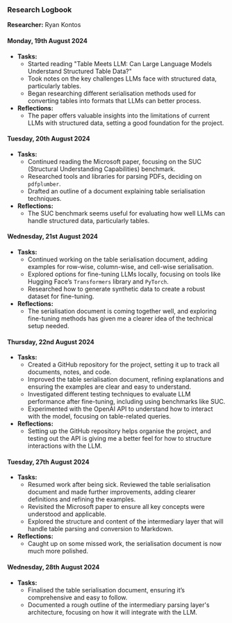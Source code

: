 
### **Research Logbook**

**Researcher:** Ryan Kontos  


#### **Monday, 19th August 2024**
- **Tasks:**
  - Started reading "Table Meets LLM: Can Large Language Models Understand Structured Table Data?"
  - Took notes on the key challenges LLMs face with structured data, particularly tables.
  - Began researching different serialisation methods used for converting tables into formats that LLMs can better process.
- **Reflections:**
  - The paper offers valuable insights into the limitations of current LLMs with structured data, setting a good foundation for the project.

#### **Tuesday, 20th August 2024**
- **Tasks:**
  - Continued reading the Microsoft paper, focusing on the SUC (Structural Understanding Capabilities) benchmark.
  - Researched tools and libraries for parsing PDFs, deciding on `pdfplumber`.
  - Drafted an outline of a document explaining table serialisation techniques.
- **Reflections:**
  - The SUC benchmark seems useful for evaluating how well LLMs can handle structured data, particularly tables.

#### **Wednesday, 21st August 2024**
- **Tasks:**
  - Continued working on the table serialisation document, adding examples for row-wise, column-wise, and cell-wise serialisation.
  - Explored options for fine-tuning LLMs locally, focusing on tools like Hugging Face’s `Transformers` library and `PyTorch`.
  - Researched how to generate synthetic data to create a robust dataset for fine-tuning.
- **Reflections:**
  - The serialisation document is coming together well, and exploring fine-tuning methods has given me a clearer idea of the technical setup needed.

#### **Thursday, 22nd August 2024**
- **Tasks:**
  - Created a GitHub repository for the project, setting it up to track all documents, notes, and code.
  - Improved the table serialisation document, refining explanations and ensuring the examples are clear and easy to understand.
  - Investigated different testing techniques to evaluate LLM performance after fine-tuning, including using benchmarks like SUC.
  - Experimented with the OpenAI API to understand how to interact with the model, focusing on table-related queries.
- **Reflections:**
  - Setting up the GitHub repository helps organise the project, and testing out the API is giving me a better feel for how to structure interactions with the LLM.

#### **Tuesday, 27th August 2024**
- **Tasks:**
  - Resumed work after being sick. Reviewed the table serialisation document and made further improvements, adding clearer definitions and refining the examples.
  - Revisited the Microsoft paper to ensure all key concepts were understood and applicable.
  - Explored the structure and content of the intermediary layer that will handle table parsing and conversion to Markdown.
- **Reflections:**
  - Caught up on some missed work, the serialisation document is now much more polished.

#### **Wednesday, 28th August 2024**
- **Tasks:**
  - Finalised the table serialisation document, ensuring it’s comprehensive and easy to follow.
  - Documented a rough outline of the intermediary parsing layer's architecture, focusing on how it will integrate with the LLM.

